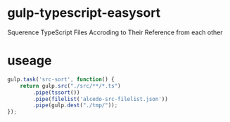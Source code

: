 # gulp-typescript-easysort
Squerence TypeScript Files Accroding to Their Reference from each other


# useage
```javascript
gulp.task('src-sort', function() {
    return gulp.src("./src/**/*.ts")
        .pipe(tssort())
        .pipe(filelist('alcedo-src-filelist.json'))
        .pipe(gulp.dest("./tmp/"));
});